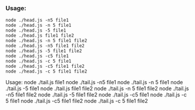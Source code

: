 
  ### Usage:
  ```node ./head.js file1
  node ./head.js -n5 file1
  node ./head.js -n 5 file1
  node ./head.js -5 file1
  node ./head.js file1 file2
  node ./head.js -n 5 file1 file2
  node ./head.js -n5 file1 file2
  node ./head.js -5 file1 file2 
  node ./head.js -c5 file1
  node ./head.js -c 5 file1
  node ./head.js -c5 file1 file2
  node ./head.js -c 5 file1 file2
  ```

 
  Usage:
  node ./tail.js file1
  node ./tail.js -n5 file1
  node ./tail.js -n 5 file1
  node ./tail.js -5 file1
  node ./tail.js file1 file2
  node ./tail.js -n 5 file1 file2
  node ./tail.js -n5 file1 file2
  node ./tail.js -5 file1 file2 
  node ./tail.js -c5 file1
  node ./tail.js -c 5 file1
  node ./tail.js -c5 file1 file2
  node ./tail.js -c 5 file1 file2
